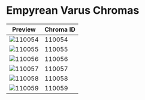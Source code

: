 # Empyrean Varus Chromas

| Preview | Chroma ID |
|---------|-----------|
| ![110054](https://raw.communitydragon.org/latest/plugins/rcp-be-lol-game-data/global/default/v1/champion-chroma-images/110/110054.png) | 110054 |
| ![110055](https://raw.communitydragon.org/latest/plugins/rcp-be-lol-game-data/global/default/v1/champion-chroma-images/110/110055.png) | 110055 |
| ![110056](https://raw.communitydragon.org/latest/plugins/rcp-be-lol-game-data/global/default/v1/champion-chroma-images/110/110056.png) | 110056 |
| ![110057](https://raw.communitydragon.org/latest/plugins/rcp-be-lol-game-data/global/default/v1/champion-chroma-images/110/110057.png) | 110057 |
| ![110058](https://raw.communitydragon.org/latest/plugins/rcp-be-lol-game-data/global/default/v1/champion-chroma-images/110/110058.png) | 110058 |
| ![110059](https://raw.communitydragon.org/latest/plugins/rcp-be-lol-game-data/global/default/v1/champion-chroma-images/110/110059.png) | 110059 |